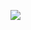 <img src="https://img.shields.io/badge/Python-3776AB?style=flat-square&logo=Python&logoColor=white"/></a>
